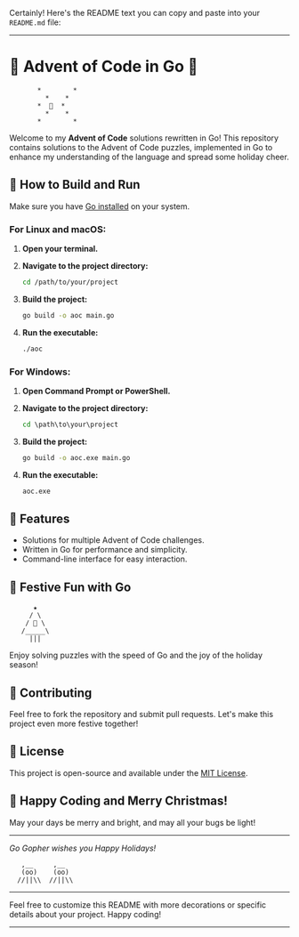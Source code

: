Certainly! Here's the README text you can copy and paste into your `README.md` file:

---

# 🎄 Advent of Code in Go 🎄

```
       *        *
         *    *
       *  🎅  *
         *    *
       *        *
```

Welcome to my **Advent of Code** solutions rewritten in Go! This repository contains solutions to the Advent of Code puzzles, implemented in Go to enhance my understanding of the language and spread some holiday cheer.

## 🎁 How to Build and Run

Make sure you have [Go installed](https://golang.org/dl/) on your system.

### For Linux and macOS:

1. **Open your terminal.**
2. **Navigate to the project directory:**

   ```bash
   cd /path/to/your/project
   ```

3. **Build the project:**

   ```bash
   go build -o aoc main.go
   ```

4. **Run the executable:**

   ```bash
   ./aoc
   ```

### For Windows:

1. **Open Command Prompt or PowerShell.**
2. **Navigate to the project directory:**

   ```cmd
   cd \path\to\your\project
   ```

3. **Build the project:**

   ```cmd
   go build -o aoc.exe main.go
   ```

4. **Run the executable:**

   ```cmd
   aoc.exe
   ```

## 🌟 Features

- Solutions for multiple Advent of Code challenges.
- Written in Go for performance and simplicity.
- Command-line interface for easy interaction.

## 🎄 Festive Fun with Go

```
      ★
     / \
    / 🎁 \
   /_____\
     |||
```

Enjoy solving puzzles with the speed of Go and the joy of the holiday season!

## 🤝 Contributing

Feel free to fork the repository and submit pull requests. Let's make this project even more festive together!

## 📜 License

This project is open-source and available under the [MIT License](LICENSE).

## 🎅 Happy Coding and Merry Christmas!

May your days be merry and bright, and may all your bugs be light!

---

*Go Gopher wishes you Happy Holidays!*

```
   ,__     ,__   
   (oo)    (oo)  
  //||\\  //||\\ 
```

---

Feel free to customize this README with more decorations or specific details about your project. Happy coding!

---
